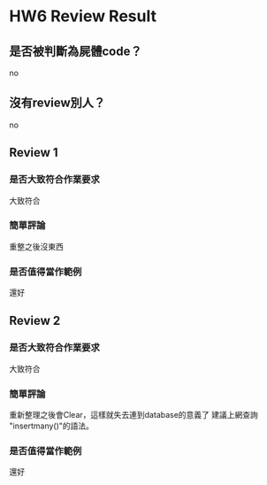 



# HW6 Review Result

## 是否被判斷為屍體code？


no
## 沒有review別人？


no
## Review 1

### 是否大致符合作業要求


大致符合
### 簡單評論


重整之後沒東西
### 是否值得當作範例


還好
## Review 2

### 是否大致符合作業要求


大致符合
### 簡單評論


重新整理之後會Clear，這樣就失去連到database的意義了
建議上網查詢 "insertmany()"的語法。
### 是否值得當作範例


還好